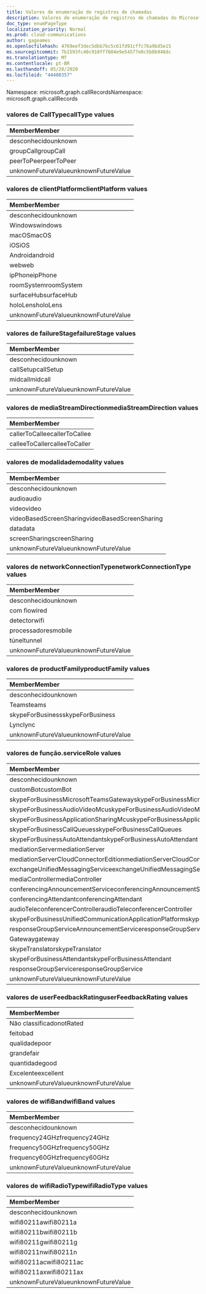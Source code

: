 ```yaml
---
title: Valores de enumeração de registros de chamadas
description: Valores de enumeração de registros de chamadas do Microsoft Graph
doc_type: enumPageType
localization_priority: Normal
ms.prod: cloud-communications
author: gageames
ms.openlocfilehash: 4769eef3dec5dbb7bc5c61fd91cffc76a9bd5e15
ms.sourcegitcommit: 7b1593fc40c910ff7604e9e54577e0c5b8b948dc
ms.translationtype: MT
ms.contentlocale: pt-BR
ms.lasthandoff: 05/28/2020
ms.locfileid: "44408357"
---
```

<span data-ttu-id="e8e7e-103">Namespace: microsoft.graph.callRecords</span><span class="sxs-lookup"><span data-stu-id="e8e7e-103">Namespace: microsoft.graph.callRecords</span></span>

### <a name="calltype-values"></a><span data-ttu-id="e8e7e-104">valores de CallType</span><span class="sxs-lookup"><span data-stu-id="e8e7e-104">callType values</span></span>

| <span data-ttu-id="e8e7e-105">Member</span><span class="sxs-lookup"><span data-stu-id="e8e7e-105">Member</span></span>
|:--------------
| <span data-ttu-id="e8e7e-106">desconhecido</span><span class="sxs-lookup"><span data-stu-id="e8e7e-106">unknown</span></span>
| <span data-ttu-id="e8e7e-107">groupCall</span><span class="sxs-lookup"><span data-stu-id="e8e7e-107">groupCall</span></span>
| <span data-ttu-id="e8e7e-108">peerToPeer</span><span class="sxs-lookup"><span data-stu-id="e8e7e-108">peerToPeer</span></span>
| <span data-ttu-id="e8e7e-109">unknownFutureValue</span><span class="sxs-lookup"><span data-stu-id="e8e7e-109">unknownFutureValue</span></span>

### <a name="clientplatform-values"></a><span data-ttu-id="e8e7e-110">valores de clientPlatform</span><span class="sxs-lookup"><span data-stu-id="e8e7e-110">clientPlatform values</span></span>

| <span data-ttu-id="e8e7e-111">Member</span><span class="sxs-lookup"><span data-stu-id="e8e7e-111">Member</span></span>
|:--------------
| <span data-ttu-id="e8e7e-112">desconhecido</span><span class="sxs-lookup"><span data-stu-id="e8e7e-112">unknown</span></span>
| <span data-ttu-id="e8e7e-113">Windows</span><span class="sxs-lookup"><span data-stu-id="e8e7e-113">windows</span></span>
| <span data-ttu-id="e8e7e-114">macOS</span><span class="sxs-lookup"><span data-stu-id="e8e7e-114">macOS</span></span>
| <span data-ttu-id="e8e7e-115">iOS</span><span class="sxs-lookup"><span data-stu-id="e8e7e-115">iOS</span></span>
| <span data-ttu-id="e8e7e-116">Android</span><span class="sxs-lookup"><span data-stu-id="e8e7e-116">android</span></span>
| <span data-ttu-id="e8e7e-117">web</span><span class="sxs-lookup"><span data-stu-id="e8e7e-117">web</span></span>
| <span data-ttu-id="e8e7e-118">ipPhone</span><span class="sxs-lookup"><span data-stu-id="e8e7e-118">ipPhone</span></span>
| <span data-ttu-id="e8e7e-119">roomSystem</span><span class="sxs-lookup"><span data-stu-id="e8e7e-119">roomSystem</span></span>
| <span data-ttu-id="e8e7e-120">surfaceHub</span><span class="sxs-lookup"><span data-stu-id="e8e7e-120">surfaceHub</span></span>
| <span data-ttu-id="e8e7e-121">holoLens</span><span class="sxs-lookup"><span data-stu-id="e8e7e-121">holoLens</span></span>
| <span data-ttu-id="e8e7e-122">unknownFutureValue</span><span class="sxs-lookup"><span data-stu-id="e8e7e-122">unknownFutureValue</span></span>

### <a name="failurestage-values"></a><span data-ttu-id="e8e7e-123">valores de failureStage</span><span class="sxs-lookup"><span data-stu-id="e8e7e-123">failureStage values</span></span>

| <span data-ttu-id="e8e7e-124">Member</span><span class="sxs-lookup"><span data-stu-id="e8e7e-124">Member</span></span>
|:--------------
| <span data-ttu-id="e8e7e-125">desconhecido</span><span class="sxs-lookup"><span data-stu-id="e8e7e-125">unknown</span></span>
| <span data-ttu-id="e8e7e-126">callSetup</span><span class="sxs-lookup"><span data-stu-id="e8e7e-126">callSetup</span></span>
| <span data-ttu-id="e8e7e-127">midcall</span><span class="sxs-lookup"><span data-stu-id="e8e7e-127">midcall</span></span>
| <span data-ttu-id="e8e7e-128">unknownFutureValue</span><span class="sxs-lookup"><span data-stu-id="e8e7e-128">unknownFutureValue</span></span>

### <a name="mediastreamdirection-values"></a><span data-ttu-id="e8e7e-129">valores de mediaStreamDirection</span><span class="sxs-lookup"><span data-stu-id="e8e7e-129">mediaStreamDirection values</span></span>

| <span data-ttu-id="e8e7e-130">Member</span><span class="sxs-lookup"><span data-stu-id="e8e7e-130">Member</span></span>
|:--------------
| <span data-ttu-id="e8e7e-131">callerToCallee</span><span class="sxs-lookup"><span data-stu-id="e8e7e-131">callerToCallee</span></span>
| <span data-ttu-id="e8e7e-132">calleeToCaller</span><span class="sxs-lookup"><span data-stu-id="e8e7e-132">calleeToCaller</span></span>

### <a name="modality-values"></a><span data-ttu-id="e8e7e-133">valores de modalidade</span><span class="sxs-lookup"><span data-stu-id="e8e7e-133">modality values</span></span>

| <span data-ttu-id="e8e7e-134">Member</span><span class="sxs-lookup"><span data-stu-id="e8e7e-134">Member</span></span>
|:--------------
| <span data-ttu-id="e8e7e-135">desconhecido</span><span class="sxs-lookup"><span data-stu-id="e8e7e-135">unknown</span></span>
| <span data-ttu-id="e8e7e-136">audio</span><span class="sxs-lookup"><span data-stu-id="e8e7e-136">audio</span></span>
| <span data-ttu-id="e8e7e-137">video</span><span class="sxs-lookup"><span data-stu-id="e8e7e-137">video</span></span>
| <span data-ttu-id="e8e7e-138">videoBasedScreenSharing</span><span class="sxs-lookup"><span data-stu-id="e8e7e-138">videoBasedScreenSharing</span></span>
| <span data-ttu-id="e8e7e-139">data</span><span class="sxs-lookup"><span data-stu-id="e8e7e-139">data</span></span>
| <span data-ttu-id="e8e7e-140">screenSharing</span><span class="sxs-lookup"><span data-stu-id="e8e7e-140">screenSharing</span></span>
| <span data-ttu-id="e8e7e-141">unknownFutureValue</span><span class="sxs-lookup"><span data-stu-id="e8e7e-141">unknownFutureValue</span></span>

### <a name="networkconnectiontype-values"></a><span data-ttu-id="e8e7e-142">valores de networkConnectionType</span><span class="sxs-lookup"><span data-stu-id="e8e7e-142">networkConnectionType values</span></span>

| <span data-ttu-id="e8e7e-143">Member</span><span class="sxs-lookup"><span data-stu-id="e8e7e-143">Member</span></span>
|:--------------
| <span data-ttu-id="e8e7e-144">desconhecido</span><span class="sxs-lookup"><span data-stu-id="e8e7e-144">unknown</span></span>
| <span data-ttu-id="e8e7e-145">com fio</span><span class="sxs-lookup"><span data-stu-id="e8e7e-145">wired</span></span>
| <span data-ttu-id="e8e7e-146">detector</span><span class="sxs-lookup"><span data-stu-id="e8e7e-146">wifi</span></span>
| <span data-ttu-id="e8e7e-147">processadores</span><span class="sxs-lookup"><span data-stu-id="e8e7e-147">mobile</span></span>
| <span data-ttu-id="e8e7e-148">túnel</span><span class="sxs-lookup"><span data-stu-id="e8e7e-148">tunnel</span></span>
| <span data-ttu-id="e8e7e-149">unknownFutureValue</span><span class="sxs-lookup"><span data-stu-id="e8e7e-149">unknownFutureValue</span></span>

### <a name="productfamily-values"></a><span data-ttu-id="e8e7e-150">valores de productFamily</span><span class="sxs-lookup"><span data-stu-id="e8e7e-150">productFamily values</span></span>

| <span data-ttu-id="e8e7e-151">Member</span><span class="sxs-lookup"><span data-stu-id="e8e7e-151">Member</span></span>
|:--------------
| <span data-ttu-id="e8e7e-152">desconhecido</span><span class="sxs-lookup"><span data-stu-id="e8e7e-152">unknown</span></span>
| <span data-ttu-id="e8e7e-153">Teams</span><span class="sxs-lookup"><span data-stu-id="e8e7e-153">teams</span></span>
| <span data-ttu-id="e8e7e-154">skypeForBusiness</span><span class="sxs-lookup"><span data-stu-id="e8e7e-154">skypeForBusiness</span></span>
| <span data-ttu-id="e8e7e-155">Lync</span><span class="sxs-lookup"><span data-stu-id="e8e7e-155">lync</span></span>
| <span data-ttu-id="e8e7e-156">unknownFutureValue</span><span class="sxs-lookup"><span data-stu-id="e8e7e-156">unknownFutureValue</span></span>

### <a name="servicerole-values"></a><span data-ttu-id="e8e7e-157">valores de função.</span><span class="sxs-lookup"><span data-stu-id="e8e7e-157">serviceRole values</span></span>

| <span data-ttu-id="e8e7e-158">Member</span><span class="sxs-lookup"><span data-stu-id="e8e7e-158">Member</span></span>
|:--------------
| <span data-ttu-id="e8e7e-159">desconhecido</span><span class="sxs-lookup"><span data-stu-id="e8e7e-159">unknown</span></span>
| <span data-ttu-id="e8e7e-160">customBot</span><span class="sxs-lookup"><span data-stu-id="e8e7e-160">customBot</span></span>
| <span data-ttu-id="e8e7e-161">skypeForBusinessMicrosoftTeamsGateway</span><span class="sxs-lookup"><span data-stu-id="e8e7e-161">skypeForBusinessMicrosoftTeamsGateway</span></span>
| <span data-ttu-id="e8e7e-162">skypeForBusinessAudioVideoMcu</span><span class="sxs-lookup"><span data-stu-id="e8e7e-162">skypeForBusinessAudioVideoMcu</span></span>
| <span data-ttu-id="e8e7e-163">skypeForBusinessApplicationSharingMcu</span><span class="sxs-lookup"><span data-stu-id="e8e7e-163">skypeForBusinessApplicationSharingMcu</span></span>
| <span data-ttu-id="e8e7e-164">skypeForBusinessCallQueues</span><span class="sxs-lookup"><span data-stu-id="e8e7e-164">skypeForBusinessCallQueues</span></span>
| <span data-ttu-id="e8e7e-165">skypeForBusinessAutoAttendant</span><span class="sxs-lookup"><span data-stu-id="e8e7e-165">skypeForBusinessAutoAttendant</span></span>
| <span data-ttu-id="e8e7e-166">mediationServer</span><span class="sxs-lookup"><span data-stu-id="e8e7e-166">mediationServer</span></span>
| <span data-ttu-id="e8e7e-167">mediationServerCloudConnectorEdition</span><span class="sxs-lookup"><span data-stu-id="e8e7e-167">mediationServerCloudConnectorEdition</span></span>
| <span data-ttu-id="e8e7e-168">exchangeUnifiedMessagingService</span><span class="sxs-lookup"><span data-stu-id="e8e7e-168">exchangeUnifiedMessagingService</span></span>
| <span data-ttu-id="e8e7e-169">mediaController</span><span class="sxs-lookup"><span data-stu-id="e8e7e-169">mediaController</span></span>
| <span data-ttu-id="e8e7e-170">conferencingAnnouncementService</span><span class="sxs-lookup"><span data-stu-id="e8e7e-170">conferencingAnnouncementService</span></span>
| <span data-ttu-id="e8e7e-171">conferencingAttendant</span><span class="sxs-lookup"><span data-stu-id="e8e7e-171">conferencingAttendant</span></span>
| <span data-ttu-id="e8e7e-172">audioTeleconferencerController</span><span class="sxs-lookup"><span data-stu-id="e8e7e-172">audioTeleconferencerController</span></span>
| <span data-ttu-id="e8e7e-173">skypeForBusinessUnifiedCommunicationApplicationPlatform</span><span class="sxs-lookup"><span data-stu-id="e8e7e-173">skypeForBusinessUnifiedCommunicationApplicationPlatform</span></span>
| <span data-ttu-id="e8e7e-174">responseGroupServiceAnnouncementService</span><span class="sxs-lookup"><span data-stu-id="e8e7e-174">responseGroupServiceAnnouncementService</span></span>
| <span data-ttu-id="e8e7e-175">Gateway</span><span class="sxs-lookup"><span data-stu-id="e8e7e-175">gateway</span></span>
| <span data-ttu-id="e8e7e-176">skypeTranslator</span><span class="sxs-lookup"><span data-stu-id="e8e7e-176">skypeTranslator</span></span>
| <span data-ttu-id="e8e7e-177">skypeForBusinessAttendant</span><span class="sxs-lookup"><span data-stu-id="e8e7e-177">skypeForBusinessAttendant</span></span>
| <span data-ttu-id="e8e7e-178">responseGroupService</span><span class="sxs-lookup"><span data-stu-id="e8e7e-178">responseGroupService</span></span>
| <span data-ttu-id="e8e7e-179">unknownFutureValue</span><span class="sxs-lookup"><span data-stu-id="e8e7e-179">unknownFutureValue</span></span>

### <a name="userfeedbackrating-values"></a><span data-ttu-id="e8e7e-180">valores de userFeedbackRating</span><span class="sxs-lookup"><span data-stu-id="e8e7e-180">userFeedbackRating values</span></span>

| <span data-ttu-id="e8e7e-181">Member</span><span class="sxs-lookup"><span data-stu-id="e8e7e-181">Member</span></span>
|:--------------
| <span data-ttu-id="e8e7e-182">Não classificado</span><span class="sxs-lookup"><span data-stu-id="e8e7e-182">notRated</span></span>
| <span data-ttu-id="e8e7e-183">feito</span><span class="sxs-lookup"><span data-stu-id="e8e7e-183">bad</span></span>
| <span data-ttu-id="e8e7e-184">qualidade</span><span class="sxs-lookup"><span data-stu-id="e8e7e-184">poor</span></span>
| <span data-ttu-id="e8e7e-185">grande</span><span class="sxs-lookup"><span data-stu-id="e8e7e-185">fair</span></span>
| <span data-ttu-id="e8e7e-186">quantidade</span><span class="sxs-lookup"><span data-stu-id="e8e7e-186">good</span></span>
| <span data-ttu-id="e8e7e-187">Excelente</span><span class="sxs-lookup"><span data-stu-id="e8e7e-187">excellent</span></span>
| <span data-ttu-id="e8e7e-188">unknownFutureValue</span><span class="sxs-lookup"><span data-stu-id="e8e7e-188">unknownFutureValue</span></span>

### <a name="wifiband-values"></a><span data-ttu-id="e8e7e-189">valores de wifiBand</span><span class="sxs-lookup"><span data-stu-id="e8e7e-189">wifiBand values</span></span>

| <span data-ttu-id="e8e7e-190">Member</span><span class="sxs-lookup"><span data-stu-id="e8e7e-190">Member</span></span>
|:--------------
| <span data-ttu-id="e8e7e-191">desconhecido</span><span class="sxs-lookup"><span data-stu-id="e8e7e-191">unknown</span></span>
| <span data-ttu-id="e8e7e-192">frequency24GHz</span><span class="sxs-lookup"><span data-stu-id="e8e7e-192">frequency24GHz</span></span>
| <span data-ttu-id="e8e7e-193">frequency50GHz</span><span class="sxs-lookup"><span data-stu-id="e8e7e-193">frequency50GHz</span></span>
| <span data-ttu-id="e8e7e-194">frequency60GHz</span><span class="sxs-lookup"><span data-stu-id="e8e7e-194">frequency60GHz</span></span>
| <span data-ttu-id="e8e7e-195">unknownFutureValue</span><span class="sxs-lookup"><span data-stu-id="e8e7e-195">unknownFutureValue</span></span>

### <a name="wifiradiotype-values"></a><span data-ttu-id="e8e7e-196">valores de wifiRadioType</span><span class="sxs-lookup"><span data-stu-id="e8e7e-196">wifiRadioType values</span></span>

| <span data-ttu-id="e8e7e-197">Member</span><span class="sxs-lookup"><span data-stu-id="e8e7e-197">Member</span></span>
|:--------------
| <span data-ttu-id="e8e7e-198">desconhecido</span><span class="sxs-lookup"><span data-stu-id="e8e7e-198">unknown</span></span>
| <span data-ttu-id="e8e7e-199">wifi80211a</span><span class="sxs-lookup"><span data-stu-id="e8e7e-199">wifi80211a</span></span>
| <span data-ttu-id="e8e7e-200">wifi80211b</span><span class="sxs-lookup"><span data-stu-id="e8e7e-200">wifi80211b</span></span>
| <span data-ttu-id="e8e7e-201">wifi80211g</span><span class="sxs-lookup"><span data-stu-id="e8e7e-201">wifi80211g</span></span>
| <span data-ttu-id="e8e7e-202">wifi80211n</span><span class="sxs-lookup"><span data-stu-id="e8e7e-202">wifi80211n</span></span>
| <span data-ttu-id="e8e7e-203">wifi80211ac</span><span class="sxs-lookup"><span data-stu-id="e8e7e-203">wifi80211ac</span></span>
| <span data-ttu-id="e8e7e-204">wifi80211ax</span><span class="sxs-lookup"><span data-stu-id="e8e7e-204">wifi80211ax</span></span>
| <span data-ttu-id="e8e7e-205">unknownFutureValue</span><span class="sxs-lookup"><span data-stu-id="e8e7e-205">unknownFutureValue</span></span>

<!--
{
  "type": "#page.annotation",
  "namespace": "microsoft.graph.callRecords"
}
-->

